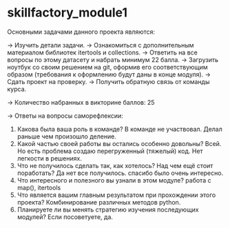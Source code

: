 # skillfactory_module1
Основными задачами данного проекта являются:

→ Изучить детали задачи.
→ Ознакомиться с дополнительным материалом библиотек itertools и collections.
→ Ответить на все вопросы по этому датасету и набрать минимум 22 балла.
→ Загрузить ноутбук со своим решением на git, оформив его соответствующим образом (требования к оформлению будут даны в конце модуля).
→ Сдать проект на проверку.
→ Получить обратную связь от команды курса.

→ Количество набранных в викторине баллов: 25

→ Ответы на вопросы саморефлексии:

1. Какова была ваша роль в команде?
В команде не участвовал. Делал раньше чем произошло деление.
2. Какой частью своей работы вы остались особенно довольны?
Всей. Но есть проблема создаю перегруженный (тяжелый) код. Нет легкости в решениях.
3. Что не получилось сделать так, как хотелось? Над чем ещё стоит поработать?
Да нет все получилось. спасибо было очень интересно.
4. Что интересного и полезного вы узнали в этом модуле?
работа с map(), itertools
5. Что является вашим главным результатом при прохождении этого проекта?
Комбинирование различных методов python.
6. Планируете ли вы менять стратегию изучения последующих модулей?
Если посоветуете, да.
